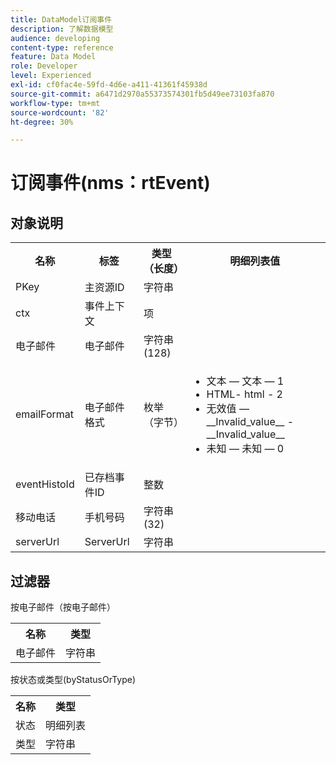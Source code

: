 ```yaml
---
title: DataModel订阅事件
description: 了解数据模型
audience: developing
content-type: reference
feature: Data Model
role: Developer
level: Experienced
exl-id: cf0fac4e-59fd-4d6e-a411-41361f45938d
source-git-commit: a6471d2970a55373574301fb5d49ee73103fa870
workflow-type: tm+mt
source-wordcount: '82'
ht-degree: 30%

---
```


# 订阅事件(nms：rtEvent)

## 对象说明

<table>
    <tr>
        <th>名称</th>
        <th>标签</th>
        <th>类型（长度）</th>
        <th>明细列表值</th>
    </tr>
    <tr>
        <td>PKey</td>
        <td>主资源ID</td>
        <td>字符串 </td>
        <td> </td>
    </tr>
    <tr>
        <td>ctx</td>
        <td>事件上下文</td>
        <td>项 </td>
        <td> </td>
    </tr>
    <tr>
        <td>电子邮件</td>
        <td>电子邮件</td>
        <td>字符串(128)</td>
        <td> </td>
    </tr>
    <tr>
        <td>emailFormat</td>
        <td>电子邮件格式</td>
        <td>枚举（字节） </td>
        <td>
            <ul>
            <li>文本 — 文本 — 1</li>
            <li>HTML- html - 2</li>
            <li>无效值 — __Invalid_value__ - __Invalid_value__</li>
            <li>未知 — 未知 — 0</li>
            </ul>
        </td>
    </tr>
    <tr>
        <td>eventHistoId</td>
        <td>已存档事件ID</td>
        <td>整数 </td>
        <td> </td>
    </tr>
    <tr>
        <td>移动电话</td>
        <td>手机号码</td>
        <td>字符串(32)</td>
        <td> </td>
    </tr>
    <tr>
        <td>serverUrl</td>
        <td>ServerUrl</td>
        <td>字符串 </td>
        <td> </td>
    </tr>
</table>

## 过滤器

按电子邮件（按电子邮件）

<table>
    <tr>
    <th>名称</th>
    <th>类型</th>
    </tr>
    <tr>
    <td>电子邮件</td>
    <td>字符串</td>
    </tr>
</table>

按状态或类型(byStatusOrType)

<table>
        <tr>
        <th>名称</th>
        <th>类型</th>
        </tr>
        <tr>
        <td>状态</td>
        <td>明细列表</td>
        </tr>
        <tr>
        <td>类型</td>
        <td>字符串</td>
        </tr>
    </table>
